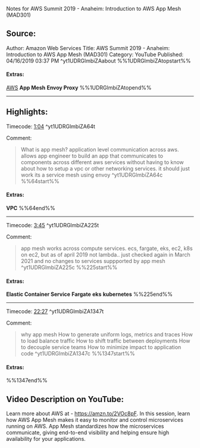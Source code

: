 Notes for AWS Summit 2019 - Anaheim: Introduction to AWS App Mesh (MAD301)

## Source:
Author: Amazon Web Services
Title: AWS Summit 2019 - Anaheim: Introduction to AWS App Mesh (MAD301)
Category: YouTube
Published: 04/16/2019 03:37 PM
 ^yt1UDRGlmbiZAabout
%%1UDRGlmbiZAtopstart%%
#### Extras:
[AWS](/knowledge/AWS) **App Mesh** **Envoy Proxy**
%%1UDRGlmbiZAtopend%%

-----
## Highlights:

Timecode: [1:04](https://www.youtube.com/watch?v=1UDRGlmbiZA&t=64) ^yt1UDRGlmbiZA64t

Comment: 
>What is app mesh? application level communication across aws. allows app engineer to build an app that communicates to components across different aws services without having to know about how to setup a vpc or other networking services. it should just work
>its a service mesh using envoy ^yt1UDRGlmbiZA64c
%%64start%%
#### Extras:
**VPC**
%%64end%%


-----
Timecode: [3:45](https://www.youtube.com/watch?v=1UDRGlmbiZA&t=225) ^yt1UDRGlmbiZA225t

Comment: 
>app mesh works across compute services. ecs, fargate, eks, ec2, k8s on ec2, but as of april 2019 not lambda.. just checked again in March 2021 and no changes to services suppported by app mesh ^yt1UDRGlmbiZA225c
%%225start%%
#### Extras:
**Elastic Container Service** **Fargate** **eks** **kubernetes**
%%225end%%


-----
Timecode: [22:27](https://www.youtube.com/watch?v=1UDRGlmbiZA&t=1347) ^yt1UDRGlmbiZA1347t

Comment: 
>why app mesh
>How to generate uniform logs, metrics and traces
>How to load balance traffic
>How to shift traffic between deployments
>How to decouple service teams
>How to minimize impact to application code ^yt1UDRGlmbiZA1347c
%%1347start%%
#### Extras:

%%1347end%%


## Video Description on YouTube:
Learn more about AWS at - https://amzn.to/2VOc8pF.
In this session, learn how AWS App Mesh makes it easy to monitor and control microservices running on AWS. App Mesh standardizes how the microservices communicate, giving end-to-end visibility and helping ensure high availability for your applications.